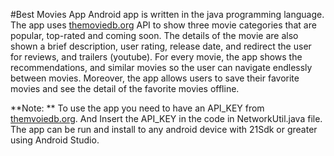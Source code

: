 #Best Movies App
Android app is written in the java programming language. The app uses [themoviedb.org](https://www.themoviedb.org/) API to show three movie categories that are popular, top-rated and coming soon. 
The details of the movie are also shown a brief description, user rating, release date, and redirect the user for reviews, 
and trailers (youtube). For every movie, the app shows the recommendations, and similar movies so the user can navigate endlessly between movies. 
Moreover, the app allows users to save their favorite movies and see the detail of the favorite movies offline.


**Note: ** To use the app you need to have an API_KEY from [themvoiedb.org](https://www.themoviedb.org/). And Insert the API_KEY 
in the code in NetworkUtil.java file. The app can be run and install to any android device with 21Sdk or greater using Android Studio.
